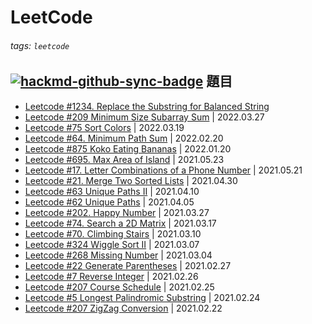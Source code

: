 LeetCode
===

###### tags: `leetcode`
[![hackmd-github-sync-badge](https://hackmd.io/OdaQL4wCQ96PBUSbnSE5iQ/badge)](https://hackmd.io/OdaQL4wCQ96PBUSbnSE5iQ)
題目
---
- [Leetcode #1234. Replace the Substring for Balanced String](/0aCopRpPQRSpFJ0-mk1-9A)
- [Leetcode #209 Minimum Size Subarray Sum](/-BK8xft1S7eYMrKgaiKPng) | 2022.03.27
- [Leetcode #75 Sort Colors](/dsvG6uvBSvCz2lJ9So067g) | 2022.03.19
- [Leetcode #64. Minimum Path Sum](/vH82mv16RVmBgWHzgrX2YA) | 2022.02.20
- [Leetcode #875 Koko Eating Bananas](/Z3-ABD88TEyU4kCO1UHQVA) | 2022.01.20
- [Leetcode #695. Max Area of Island](/XRS92Rn0TOSzu66F8QfZ9w) | 2021.05.23
- [Leetcode #17. Letter Combinations of a Phone Number](/P6roOL8bS0qONnq0bZx6MA) | 2021.05.21
- [Leetcode #21. Merge Two Sorted Lists](/D4uknyGuQjasB2fBn_GQZg) | 2021.04.30
- [Leetcode #63 Unique Paths II](/eeToOTI2SF-VfnJWuhE2Yg) | 2021.04.10
- [Leetcode #62 Unique Paths](/6XBt0rL5QwSXjZ1VCHs5TQ) | 2021.04.05
- [Leetcode #202. Happy Number](/6ePzEbXaTPStfwZ8_NOqlQ) | 2021.03.27
- [Leetcode #74. Search a 2D Matrix](/d7fLLVz1R7G6UPGKQlodgg) | 2021.03.17
- [Leetcode #70. Climbing Stairs](/lEu_doZRTg28oSD2I8Oreg) | 2021.03.10
- [Leetcode #324 Wiggle Sort II](/AjnDeahcQQiSDuVO8A1p9w) | 2021.03.07
- [Leetcode #268 Missing Number](/0Mv5bfnpQB29PGH9ymhksA) | 2021.03.04
- [Leetcode #22 Generate Parentheses](/_U39RMfCQk6IJ-tuySz1lQ) | 2021.02.27
- [Leetcode #7 Reverse Integer](/xgMOozSETTOjilo5xgZF3w) | 2021.02.26
- [Leetcode #207 Course Schedule](/5CFaY-_NS3aQyLheE4yejg) | 2021.02.25
- [Leetcode #5 Longest Palindromic Substring](/2PcxGLkeRUWAQ7QmPFJejQ) | 2021.02.24
- [Leetcode #207 ZigZag Conversion](/rKv8anSvS1qXRpfTxc3hrg) | 2021.02.22
